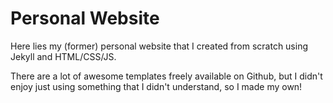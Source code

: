 # Personal Website

Here lies my (former) personal website that I created from scratch using Jekyll and HTML/CSS/JS. 

There are a lot of awesome templates freely available on Github, but I didn't enjoy just using something that I didn't understand, so I made my own!
